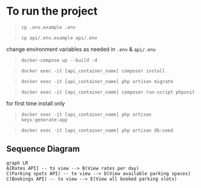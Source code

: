 # To run the project

> `cp .env.example .env`

> `cp api/.env.example api/.env`

change environment variables as needed in `.env` & `api/.env`

> `docker-compose up --build -d`

> `docker exec -it [api_container_name] composer install`

> `docker exec -it [api_container_name] php artisan migrate`

> `docker exec -it [api_container_name] composer run-script phpunit`

for first time install only

> `docker exec -it [api_container_name] php artisan keys:generate:app`

> `docker exec -it [api_container_name] php artisan db:seed`

## Sequence Diagram

```mermaid
graph LR
A[Rates API] -- to view --> B(View rates per day)
C(Parking spots API) -- to view --> D(View available parking spaces)
C(Bookings API) -- to view --> E(View all booked parking slots)
```

